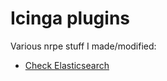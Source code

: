 # Icinga plugins

Various nrpe stuff I made/modified:

* [Check Elasticsearch](plugins/check_elasticsearch/)
